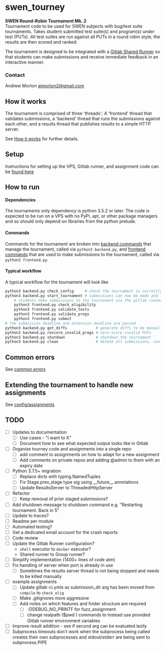 # swen_tourney

**SWEN Round-Robin Tournament Mk. 2**  
Tournament code to be used for SWEN subjects with bug/test suite tournaments.
Takes student submitted test suite(s) and program(s) under test (PUTs). All test suites are run against all PUTs in a round robin style, the results are then scored and ranked.

The tournament is designed to be integrated with a [Gitlab Shared Runner](https://docs.gitlab.com/ee/ci/runners/) so that students can make submissions and receive immediate feedback in an interactive manner.

### Contact
Andrew Morton ajmorton2@gmail.com

## How it works
The tournament is comprised of three 'threads'; A 'frontend' thread that validates submissions, a 'backend' thread that runs the submissions against each other, and a results thread that publishes results to a simple HTTP server.

See [How it works](docs/how_it_works.md) for further details.

## Setup
Instructions for setting up the VPS, Gitlab runner, and assignment code can be [found here](docs/setup_instructions.md)

## How to run
#### Dependencies
The tournaments only dependency is python 3.5.2 or later. The code is expected to be run on a VPS with no PyPi, apt, or other package managers and so should only depend on libraries from the python prelude.

#### Commands
Commands for the tournament are broken into [backend commands](docs/backend_commands.md) that manage the tournament, called via `python3 backend.py`, and [frontend commands](docs/frontend_commands.md) that are used to make submissions to the tournament, called via `python3 frontend.py`.

#### Typical workflow
A typical workflow for the tournament will look like

```sh
python3 backend.py check_config     # check the tournament is correctly configured
python3 backend.py start_tournament # submissions can now be made and tournament results can be seen on the 8080 port
	# students make submissions to the tournanent via the gitlab runner
	python3 frontend.py check_eligibility
	python3 frontend.py validate_tests
	python3 frontend.py validate_progs
	python3 frontend.py submit
# the submission deadline and extension deadline are passed
python3 backend.py get_diffs             # generate diffs to be manually assessed
python3 backend.py rescore_invalid_progs # zero-score invalid PUTs
python3 backend.py shutdown              # shutdown the tournament
python3 backend.py clean                 # delete all submissions, config and traces
```

## Common errors
See [common errors](docs/common_errors.md)

## Extending the tournament to handle new assignments
See [config/assignments](tournament/config/assignments/README.md)

## TODO
- [ ] Updates to documentation
    - [ ] Use cases - "I want to X"
    - [ ] Document how to see what expected output looks like in Gitlab
- [ ] Organise tourney code and assignments into a single repo
	- [ ] add comment to assignments on how to adapt for a new assignment
	- [ ] Add comments on private repos and adding @admin to them with an expiry date
- [ ] Python 3.7.5+ migration
	- [ ] Replace dicts with typing.NamedTuples
	- [ ] Fix Stage.prev_stage type sig using \_\_future__.annotations
    - [ ] Update ResultsServer to ThreadedHttpServer
- [ ] Refactor
	- [ ] Keep removal of prior staged submissions?
- [ ] Add shutdown message to shutdown command e.g. "Restarting tournament. Back in 5"
- [ ] Update to traces?
- [ ] Readme per module
- [ ] Automated testing?
- [ ] Get a dedicated email account for the crash reports
- [ ] Code review
- [ ] Update the Gitlab Runner configuration? 
	- `shell` executor to `docker` executor?
	- Shared runner to Group runner?
- [ ] Simplify implementation (1400+ lines of code atm)
- [ ] Fix handling of server when port is already in use
    - [ ] Sometimes the results server thread is not being stopped and needs to be killed manually
- [ ] example assignments
    - [ ] Update gitlab-ci.ymls as submission_dir arg has been moved from `compile` to `check_elig`
    - [ ] Make .gitignores more aggressive
    - [ ] Add notes on which features and folder structure are required
        - [ ] \-DDEBUG_NO_PRINTF for fuzz_assignment
        - [ ] change realpath ($pwd ) commands to instead use provided Gitlab runner environment variables
- [ ] Improve result addition - see if second arg can be evaluated lazily
- [ ] Subprocess timeouts don't work when the subprocess being called creates their own subprocesses and stdout/stderr are being sent to subprocess.PIPE
